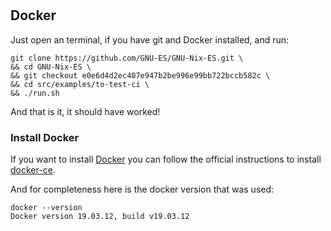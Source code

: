 #


## Docker

Just open an terminal, if you have git and Docker installed, and run:

```
git clone https://github.com/GNU-ES/GNU-Nix-ES.git \
&& cd GNU-Nix-ES \
&& git checkout e0e6d4d2ec407e947b2be996e99bb722bccb582c \
&& cd src/examples/to-test-ci \
&& ./run.sh
```

And that is it, it should have worked!


### Install Docker

If you want to install [Docker](https://www.docker.com/) you can follow the official instructions to install [docker-ce](https://docs.docker.com/engine/install/).

And for completeness here is the docker version that was used:
```
docker --version
Docker version 19.03.12, build v19.03.12
```
